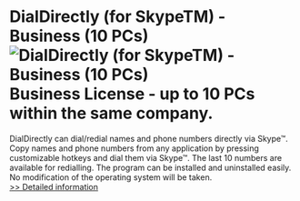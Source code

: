 # DialDirectly (for SkypeTM) - Business (10 PCs)<br />![DialDirectly (for SkypeTM) - Business (10 PCs)](https://mycommerce.akamaized.net/api/pimages/P300506206/BIG/300506206.JPG)<br />Business License - up to 10 PCs within the same company.

DialDirectly can dial/redial names and phone numbers directly via Skype™. Copy names and phone numbers from any application by pressing customizable hotkeys and dial them via Skype™. The last 10 numbers are available for redialling. The program can be installed and uninstalled easily. No modification of the operating system will be taken.<br />[>> Detailed information](https://secure.shareit.com/shareit/product.html?productid=300506206&affiliateid=200057808)
